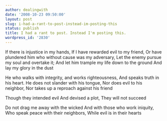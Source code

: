 ```yaml
---
author: dealingwith
date: '2008-10-23 09:50:00'
layout: post
slug: i-had-a-rant-to-post-instead-im-posting-this
status: publish
title: I had a rant to post. Instead I'm posting this.
wordpress_id: '2830'
---
```


If there is injustice in my hands, If I have rewarded evil to my friend, Or
have plundered him who without cause was my adversary, Let the enemy pursue my
soul and overtake it; And let him trample my life down to the ground And lay
my glory in the dust

He who walks with integrity, and works righteousness, And speaks truth in his
heart. He does not slander with his tongue, Nor does evil to his neighbor, Nor
takes up a reproach against his friend

Though they intended evil And devised a plot, They will not succeed

Do not drag me away with the wicked And with those who work iniquity, Who
speak peace with their neighbors, While evil is in their hearts

